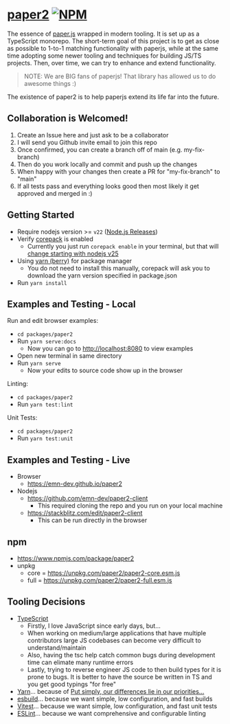 # [paper2](https://github.com/emn-dev/paper2) [![NPM](https://img.shields.io/npm/v/paper2.svg)](https://www.npmjs.com/package/paper2)

The essence of [paper.js](https://github.com/paperjs/paper.js) wrapped in modern tooling. It is set up as a TypeScript monorepo. The short-term goal of this project is to get as close as possible to 1-to-1 matching functionality with paperjs, while at the same time adopting some newer tooling and techniques for building JS/TS projects. Then, over time, we can try to enhance and extend functionality.

> NOTE: We are BIG fans of paperjs! That library has allowed us to do awesome things :)

The existence of paper2 is to help paperjs extend its life far into the future.

## Collaboration is Welcomed!

1. Create an Issue here and just ask to be a collaborator
2. I will send you Github invite email to join this repo
3. Once confirmed, you can create a branch off of main (e.g. my-fix-branch)
4. Then do you work locally and commit and push up the changes
5. When happy with your changes then create a PR for "my-fix-branch" to "main"
6. If all tests pass and everything looks good then most likely it get approved and merged in :)

## Getting Started

- Require nodejs version >= `v22` ([Node.js Releases](https://nodejs.org/en/about/previous-releases))
- Verify [corepack](https://www.npmjs.com/package/corepack) is enabled
  - Currently you just run `corepack enable` in your terminal, but that will [change starting with nodejs v25](https://nodejs.org/docs/latest-v22.x/api/corepack.html)
- Using [yarn (berry)](https://github.com/yarnpkg/berry) for package manager
  - You do not need to install this manually, corepack will ask you to download the yarn version specified in package.json
- Run `yarn install`

## Examples and Testing - Local

Run and edit browser examples:

- `cd packages/paper2`
- Run `yarn serve:docs`
  - Now you can go to [http://localhost:8080](http://localhost:8080) to view examples
- Open new terminal in same directory
- Run `yarn serve`
  - Now your edits to source code show up in the browser

Linting:

- `cd packages/paper2`
- Run `yarn test:lint`

Unit Tests:

- `cd packages/paper2`
- Run `yarn test:unit`

## Examples and Testing - Live

- Browser
  - https://emn-dev.github.io/paper2
- Nodejs
  - https://github.com/emn-dev/paper2-client
    - This required cloning the repo and you run on your local machine
  - https://stackblitz.com/edit/paper2-client
    - This can be run directly in the browser

## npm

- https://www.npmjs.com/package/paper2
- unpkg
  - core = https://unpkg.com/paper2/paper2-core.esm.js
  - full = https://unpkg.com/paper2/paper2-full.esm.js

## Tooling Decisions

- [TypeScript](https://www.typescriptlang.org/)
  - Firstly, I love JavaScript since early days, but...
  - When working on medium/large applications that have multiple contributors large JS codebases can become very difficult to understand/maintain
  - Also, having the tsc help catch common bugs during development time can elimate many runtime errors
  - Lastly, trying to reverse engineer JS code to then build types for it is prone to bugs. It is better to have the source be written in TS and you get good typings "for free"
- [Yarn](https://yarnpkg.com/)... because of [Put simply, our differences lie in our priorities...](https://yarnpkg.com/getting-started/qa#is-yarn-faster-than-other-package-managers)
- [esbuild](https://esbuild.github.io/)... because we want simple, low configuration, and fast builds
- [Vitest](https://vitest.dev/)... because we want simple, low configuration, and fast unit tests
- [ESLint](https://eslint.org/)... because we want comprehensive and configurable linting
